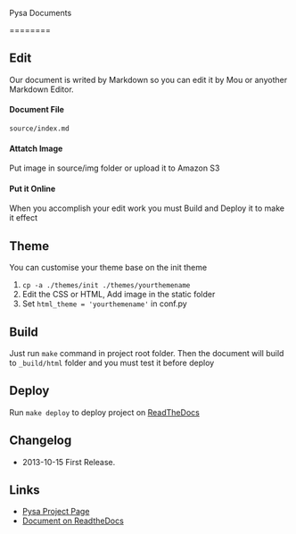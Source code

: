 Pysa Documents

========
## Edit 
Our document is writed by Markdown so you can edit it by Mou or anyother Markdown Editor.
#### Document File
  `source/index.md`
#### Attatch Image
  Put image in source/img folder or upload it to Amazon S3
#### Put it Online
  When you accomplish your edit work you must Build and Deploy it to make it effect

## Theme
You can customise your theme base on the init theme

1. `cp -a ./themes/init ./themes/yourthemename`
2. Edit the CSS or HTML,  Add image in the static folder
3. Set `html_theme = 'yourthemename'` in conf.py


## Build
Just run `make` command in project root folder. Then the document will build to `_build/html` folder and you must test it before deploy


## Deploy
Run `make deploy` to deploy project on [ReadTheDocs](http://madeira-cloud-pysa-document.readthedocs.org/en/latest/)

## Changelog

- 2013-10-15 First Release.

## Links

- [Pysa Project Page](http://visualops.github.io/pysa/)
- [Document on ReadtheDocs](http://madeira-cloud-pysa-document.readthedocs.org/en/latest/)
